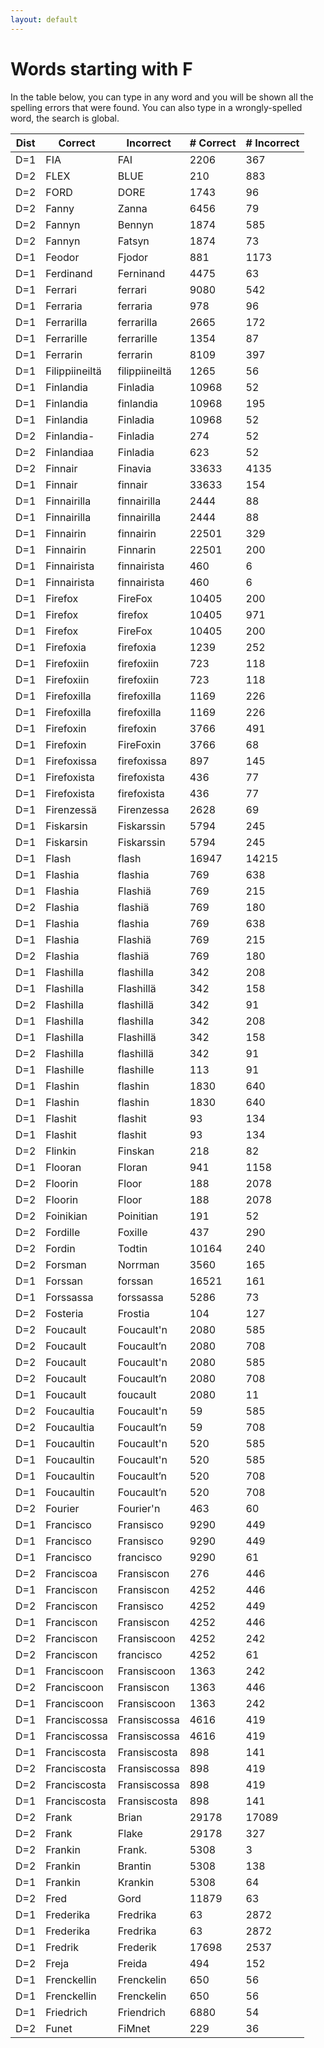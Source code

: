 ```yaml
---
layout: default
---
```


# Words starting with F

In the table below, you can type in any word and you will be shown all the spelling errors that were found. You can also type in a wrongly-spelled word, the search is global.

<table id="spelltable" class="display">
<thead>
<tr>
<th>Dist</th>
<th>Correct</th>
<th>Incorrect</th>
<th># Correct</th>
<th># Incorrect</th>
</tr>
</thead>
<tbody>

<tr><td>D=1</td><td>FIA</td><td>FAI</td><td>2206</td><td>367</td></tr>

<tr><td>D=2</td><td>FLEX</td><td>BLUE</td><td>210</td><td>883</td></tr>

<tr><td>D=2</td><td>FORD</td><td>DORE</td><td>1743</td><td>96</td></tr>

<tr><td>D=2</td><td>Fanny</td><td>Zanna</td><td>6456</td><td>79</td></tr>

<tr><td>D=2</td><td>Fannyn</td><td>Bennyn</td><td>1874</td><td>585</td></tr>

<tr><td>D=2</td><td>Fannyn</td><td>Fatsyn</td><td>1874</td><td>73</td></tr>

<tr><td>D=1</td><td>Feodor</td><td>Fjodor</td><td>881</td><td>1173</td></tr>

<tr><td>D=1</td><td>Ferdinand</td><td>Ferninand</td><td>4475</td><td>63</td></tr>

<tr><td>D=1</td><td>Ferrari</td><td>ferrari</td><td>9080</td><td>542</td></tr>

<tr><td>D=1</td><td>Ferraria</td><td>ferraria</td><td>978</td><td>96</td></tr>

<tr><td>D=1</td><td>Ferrarilla</td><td>ferrarilla</td><td>2665</td><td>172</td></tr>

<tr><td>D=1</td><td>Ferrarille</td><td>ferrarille</td><td>1354</td><td>87</td></tr>

<tr><td>D=1</td><td>Ferrarin</td><td>ferrarin</td><td>8109</td><td>397</td></tr>

<tr><td>D=1</td><td>Filippiineiltä</td><td>filippiineiltä</td><td>1265</td><td>56</td></tr>

<tr><td>D=1</td><td>Finlandia</td><td>Finladia</td><td>10968</td><td>52</td></tr>

<tr><td>D=1</td><td>Finlandia</td><td>finlandia</td><td>10968</td><td>195</td></tr>

<tr><td>D=1</td><td>Finlandia</td><td>Finladia</td><td>10968</td><td>52</td></tr>

<tr><td>D=2</td><td>Finlandia-</td><td>Finladia</td><td>274</td><td>52</td></tr>

<tr><td>D=2</td><td>Finlandiaa</td><td>Finladia</td><td>623</td><td>52</td></tr>

<tr><td>D=2</td><td>Finnair</td><td>Finavia</td><td>33633</td><td>4135</td></tr>

<tr><td>D=1</td><td>Finnair</td><td>finnair</td><td>33633</td><td>154</td></tr>

<tr><td>D=1</td><td>Finnairilla</td><td>finnairilla</td><td>2444</td><td>88</td></tr>

<tr><td>D=1</td><td>Finnairilla</td><td>finnairilla</td><td>2444</td><td>88</td></tr>

<tr><td>D=1</td><td>Finnairin</td><td>finnairin</td><td>22501</td><td>329</td></tr>

<tr><td>D=1</td><td>Finnairin</td><td>Finnarin</td><td>22501</td><td>200</td></tr>

<tr><td>D=1</td><td>Finnairista</td><td>finnairista</td><td>460</td><td>6</td></tr>

<tr><td>D=1</td><td>Finnairista</td><td>finnairista</td><td>460</td><td>6</td></tr>

<tr><td>D=1</td><td>Firefox</td><td>FireFox</td><td>10405</td><td>200</td></tr>

<tr><td>D=1</td><td>Firefox</td><td>firefox</td><td>10405</td><td>971</td></tr>

<tr><td>D=1</td><td>Firefox</td><td>FireFox</td><td>10405</td><td>200</td></tr>

<tr><td>D=1</td><td>Firefoxia</td><td>firefoxia</td><td>1239</td><td>252</td></tr>

<tr><td>D=1</td><td>Firefoxiin</td><td>firefoxiin</td><td>723</td><td>118</td></tr>

<tr><td>D=1</td><td>Firefoxiin</td><td>firefoxiin</td><td>723</td><td>118</td></tr>

<tr><td>D=1</td><td>Firefoxilla</td><td>firefoxilla</td><td>1169</td><td>226</td></tr>

<tr><td>D=1</td><td>Firefoxilla</td><td>firefoxilla</td><td>1169</td><td>226</td></tr>

<tr><td>D=1</td><td>Firefoxin</td><td>firefoxin</td><td>3766</td><td>491</td></tr>

<tr><td>D=1</td><td>Firefoxin</td><td>FireFoxin</td><td>3766</td><td>68</td></tr>

<tr><td>D=1</td><td>Firefoxissa</td><td>firefoxissa</td><td>897</td><td>145</td></tr>

<tr><td>D=1</td><td>Firefoxista</td><td>firefoxista</td><td>436</td><td>77</td></tr>

<tr><td>D=1</td><td>Firefoxista</td><td>firefoxista</td><td>436</td><td>77</td></tr>

<tr><td>D=1</td><td>Firenzessä</td><td>Firenzessa</td><td>2628</td><td>69</td></tr>

<tr><td>D=1</td><td>Fiskarsin</td><td>Fiskarssin</td><td>5794</td><td>245</td></tr>

<tr><td>D=1</td><td>Fiskarsin</td><td>Fiskarssin</td><td>5794</td><td>245</td></tr>

<tr><td>D=1</td><td>Flash</td><td>flash</td><td>16947</td><td>14215</td></tr>

<tr><td>D=1</td><td>Flashia</td><td>flashia</td><td>769</td><td>638</td></tr>

<tr><td>D=1</td><td>Flashia</td><td>Flashiä</td><td>769</td><td>215</td></tr>

<tr><td>D=2</td><td>Flashia</td><td>flashiä</td><td>769</td><td>180</td></tr>

<tr><td>D=1</td><td>Flashia</td><td>flashia</td><td>769</td><td>638</td></tr>

<tr><td>D=1</td><td>Flashia</td><td>Flashiä</td><td>769</td><td>215</td></tr>

<tr><td>D=2</td><td>Flashia</td><td>flashiä</td><td>769</td><td>180</td></tr>

<tr><td>D=1</td><td>Flashilla</td><td>flashilla</td><td>342</td><td>208</td></tr>

<tr><td>D=1</td><td>Flashilla</td><td>Flashillä</td><td>342</td><td>158</td></tr>

<tr><td>D=2</td><td>Flashilla</td><td>flashillä</td><td>342</td><td>91</td></tr>

<tr><td>D=1</td><td>Flashilla</td><td>flashilla</td><td>342</td><td>208</td></tr>

<tr><td>D=1</td><td>Flashilla</td><td>Flashillä</td><td>342</td><td>158</td></tr>

<tr><td>D=2</td><td>Flashilla</td><td>flashillä</td><td>342</td><td>91</td></tr>

<tr><td>D=1</td><td>Flashille</td><td>flashille</td><td>113</td><td>91</td></tr>

<tr><td>D=1</td><td>Flashin</td><td>flashin</td><td>1830</td><td>640</td></tr>

<tr><td>D=1</td><td>Flashin</td><td>flashin</td><td>1830</td><td>640</td></tr>

<tr><td>D=1</td><td>Flashit</td><td>flashit</td><td>93</td><td>134</td></tr>

<tr><td>D=1</td><td>Flashit</td><td>flashit</td><td>93</td><td>134</td></tr>

<tr><td>D=2</td><td>Flinkin</td><td>Finskan</td><td>218</td><td>82</td></tr>

<tr><td>D=1</td><td>Flooran</td><td>Floran</td><td>941</td><td>1158</td></tr>

<tr><td>D=2</td><td>Floorin</td><td>Floor</td><td>188</td><td>2078</td></tr>

<tr><td>D=2</td><td>Floorin</td><td>Floor</td><td>188</td><td>2078</td></tr>

<tr><td>D=2</td><td>Foinikian</td><td>Poinitian</td><td>191</td><td>52</td></tr>

<tr><td>D=2</td><td>Fordille</td><td>Foxille</td><td>437</td><td>290</td></tr>

<tr><td>D=2</td><td>Fordin</td><td>Todtin</td><td>10164</td><td>240</td></tr>

<tr><td>D=2</td><td>Forsman</td><td>Norrman</td><td>3560</td><td>165</td></tr>

<tr><td>D=1</td><td>Forssan</td><td>forssan</td><td>16521</td><td>161</td></tr>

<tr><td>D=1</td><td>Forssassa</td><td>forssassa</td><td>5286</td><td>73</td></tr>

<tr><td>D=2</td><td>Fosteria</td><td>Frostia</td><td>104</td><td>127</td></tr>

<tr><td>D=2</td><td>Foucault</td><td>Foucault'n</td><td>2080</td><td>585</td></tr>

<tr><td>D=2</td><td>Foucault</td><td>Foucault’n</td><td>2080</td><td>708</td></tr>

<tr><td>D=2</td><td>Foucault</td><td>Foucault'n</td><td>2080</td><td>585</td></tr>

<tr><td>D=2</td><td>Foucault</td><td>Foucault’n</td><td>2080</td><td>708</td></tr>

<tr><td>D=1</td><td>Foucault</td><td>foucault</td><td>2080</td><td>11</td></tr>

<tr><td>D=2</td><td>Foucaultia</td><td>Foucault'n</td><td>59</td><td>585</td></tr>

<tr><td>D=2</td><td>Foucaultia</td><td>Foucault’n</td><td>59</td><td>708</td></tr>

<tr><td>D=1</td><td>Foucaultin</td><td>Foucault'n</td><td>520</td><td>585</td></tr>

<tr><td>D=1</td><td>Foucaultin</td><td>Foucault'n</td><td>520</td><td>585</td></tr>

<tr><td>D=1</td><td>Foucaultin</td><td>Foucault’n</td><td>520</td><td>708</td></tr>

<tr><td>D=1</td><td>Foucaultin</td><td>Foucault’n</td><td>520</td><td>708</td></tr>

<tr><td>D=2</td><td>Fourier</td><td>Fourier'n</td><td>463</td><td>60</td></tr>

<tr><td>D=1</td><td>Francisco</td><td>Fransisco</td><td>9290</td><td>449</td></tr>

<tr><td>D=1</td><td>Francisco</td><td>Fransisco</td><td>9290</td><td>449</td></tr>

<tr><td>D=1</td><td>Francisco</td><td>francisco</td><td>9290</td><td>61</td></tr>

<tr><td>D=2</td><td>Franciscoa</td><td>Fransiscon</td><td>276</td><td>446</td></tr>

<tr><td>D=1</td><td>Franciscon</td><td>Fransiscon</td><td>4252</td><td>446</td></tr>

<tr><td>D=2</td><td>Franciscon</td><td>Fransisco</td><td>4252</td><td>449</td></tr>

<tr><td>D=1</td><td>Franciscon</td><td>Fransiscon</td><td>4252</td><td>446</td></tr>

<tr><td>D=2</td><td>Franciscon</td><td>Fransiscoon</td><td>4252</td><td>242</td></tr>

<tr><td>D=2</td><td>Franciscon</td><td>francisco</td><td>4252</td><td>61</td></tr>

<tr><td>D=1</td><td>Franciscoon</td><td>Fransiscoon</td><td>1363</td><td>242</td></tr>

<tr><td>D=2</td><td>Franciscoon</td><td>Fransiscon</td><td>1363</td><td>446</td></tr>

<tr><td>D=1</td><td>Franciscoon</td><td>Fransiscoon</td><td>1363</td><td>242</td></tr>

<tr><td>D=1</td><td>Franciscossa</td><td>Fransiscossa</td><td>4616</td><td>419</td></tr>

<tr><td>D=1</td><td>Franciscossa</td><td>Fransiscossa</td><td>4616</td><td>419</td></tr>

<tr><td>D=1</td><td>Franciscosta</td><td>Fransiscosta</td><td>898</td><td>141</td></tr>

<tr><td>D=2</td><td>Franciscosta</td><td>Fransiscossa</td><td>898</td><td>419</td></tr>

<tr><td>D=2</td><td>Franciscosta</td><td>Fransiscossa</td><td>898</td><td>419</td></tr>

<tr><td>D=1</td><td>Franciscosta</td><td>Fransiscosta</td><td>898</td><td>141</td></tr>

<tr><td>D=2</td><td>Frank</td><td>Brian</td><td>29178</td><td>17089</td></tr>

<tr><td>D=2</td><td>Frank</td><td>Flake</td><td>29178</td><td>327</td></tr>

<tr><td>D=2</td><td>Frankin</td><td>Frank.</td><td>5308</td><td>3</td></tr>

<tr><td>D=2</td><td>Frankin</td><td>Brantin</td><td>5308</td><td>138</td></tr>

<tr><td>D=1</td><td>Frankin</td><td>Krankin</td><td>5308</td><td>64</td></tr>

<tr><td>D=2</td><td>Fred</td><td>Gord</td><td>11879</td><td>63</td></tr>

<tr><td>D=1</td><td>Frederika</td><td>Fredrika</td><td>63</td><td>2872</td></tr>

<tr><td>D=1</td><td>Frederika</td><td>Fredrika</td><td>63</td><td>2872</td></tr>

<tr><td>D=1</td><td>Fredrik</td><td>Frederik</td><td>17698</td><td>2537</td></tr>

<tr><td>D=2</td><td>Freja</td><td>Freida</td><td>494</td><td>152</td></tr>

<tr><td>D=1</td><td>Frenckellin</td><td>Frenckelin</td><td>650</td><td>56</td></tr>

<tr><td>D=1</td><td>Frenckellin</td><td>Frenckelin</td><td>650</td><td>56</td></tr>

<tr><td>D=1</td><td>Friedrich</td><td>Friendrich</td><td>6880</td><td>54</td></tr>

<tr><td>D=2</td><td>Funet</td><td>FiMnet</td><td>229</td><td>36</td></tr>

</tbody>
</table>

<script type="text/javascript">
$(document).ready( function () {
    $('#spelltable').DataTable({ "autoFill": true,  "pageLength": 200, "lengthMenu": [ 50, 200, 500 ] });
} );
</script>

